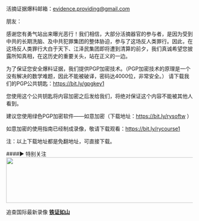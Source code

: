 活摘证据爆料邮箱：evidence.providing@gmail.com

朋友：

感谢您有勇气站出来曝光恶行！我们相信，大部分活摘器官的参与者，是因为受到中共的长期洗脑、及中共犯罪集团的整体胁迫，参与了这场反人类罪行。因此，在这场反人类罪行大白于天下、江泽民集团即将遭到清算的前夕，我们真诚希望您披露所知真相，在这历史的重要关头，站在正义的一边。

为了保证您安全爆料证据，我们提供PGP加密技术。（PGP加密技术的原理是一个没有解决的数学难题，因此不能被破译，密码达4000位，非常安全。）
请下载我们的PGP公共钥匙：https://bit.ly/gpgkey1

您使用这个公共钥匙将内容加密之后发给我们，将绝对保证这个内容不能被其他人看到。

建议您使用绿色PGP加密软件——如意加密（下载地址：https://bit.ly/rysoftw ）

如意加密的使用指南已经制成录像，敬请下载观看：https://bit.ly/rycourse1

注：以上下载地址都是免翻地址，可直接下载。

####▶ 特别关注
<a href="https://dctrz7l9ug6uw.cloudfront.net/Res343.mp4" target="_blank"><img src="https://cloud.githubusercontent.com/assets/18081243/16462795/5fb5684e-3e22-11e6-9320-81ce022838a3.gif" width="634" height="123"></a>

<p>追查国际最新录像 <a id="tiezheng" href="https://d36twsqkt5gsfh.cloudfront.net/tiezheng.mp4"><b>铁证如山</b></a>
